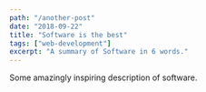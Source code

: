 ```yaml
---
path: "/another-post"
date: "2018-09-22"
title: "Software is the best"
tags: ["web-development"]
excerpt: "A summary of Software in 6 words."
---
```



Some amazingly inspiring description of software.
